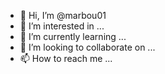 - 👋 Hi, I’m @marbou01
- 👀 I’m interested in ...
- 🌱 I’m currently learning ...
- 💞️ I’m looking to collaborate on ...
- 📫 How to reach me ...

<!---
marbou01/marbou01 is a ✨ special ✨ repository because its `README.md` (this file) appears on your GitHub profile.
You can click the Preview link to take a look at your changes.

- 👋 Hi, I’m @marbou01
- 👀 I’m interested in Daw and Dev
- 🌱 I’m currently learning GitHub
- 💞️ I’m looking to collaborate on translation maybe
- 📫 How to reach me Here


--->
